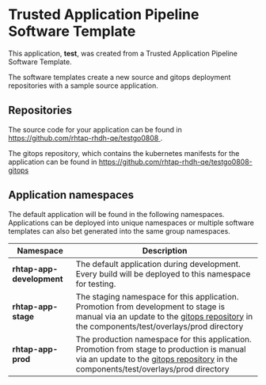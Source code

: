 # Trusted Application Pipeline Software Template

This application, **test**, was created from a Trusted Application Pipeline Software Template.

The software templates create a new source and gitops deployment repositories with a sample source application. 

## Repositories

The source code for your application can be found in [https://github.com/rhtap-rhdh-qe/testgo0808 ](https://github.com/rhtap-rhdh-qe/testgo0808 ).
 
The gitops repository, which contains the kubernetes manifests for the application can be found in 
[https://github.com/rhtap-rhdh-qe/testgo0808-gitops ](https://github.com/rhtap-rhdh-qe/testgo0808-gitops ) 

## Application namespaces 

The default application will be found in the following namespaces. Applications can be deployed into unique namespaces or multiple software templates can also bet generated into the same group namespaces.  

|  Namespace   |  Description   |  
| -------- | -------- |   
| **rhtap-app-development** | The default application during development. Every build will be deployed to this namespace for testing. | 
| **rhtap-app-stage** | The staging namespace for this application. Promotion from development to stage is manual via an update to the [gitops repository](https://github.com/rhtap-rhdh-qe/testgo0808-gitops ) in the components/test/overlays/prod directory |  
| **rhtap-app-prod** | The production namespace for this application. Promotion from stage to production is manual via an update to the [gitops repository](https://github.com/rhtap-rhdh-qe/testgo0808-gitops ) in the components/test/overlays/prod directory | 